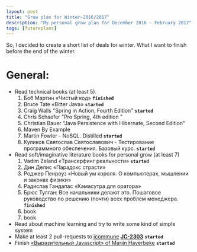 ```yaml
---
layout: post
title: "Grow plan for Winter-2016/2017"
description: "My personal grow plan for December 2016 - February 2017"
tags: [futureplans]
---
```


So, I decided to create a short list of deals for winter. What I want to finish before the end of the winter.

# General:
  - Read technical books (at least 5).
    1. Боб Мартин «Чистый код» **`finished`**
    2. Bruce Tate «Bitter Java» **`started`**
    3. Craig Walls "Spring in Action, Fourth Edition" **`started`**
    4. Chris Schaefer "Pro Spring, 4th edition "
    5. Christian Bauer "Java Persistence with Hibernate, Second Edition"
    6. Maven By Example
    7. Martin Fowler - NoSQL. Distilled **`started`**
    8. Куликов Святослав Святославович - Тестирование программного обеспечения. Базовый курс. **`started`**
  - Read soft/imaginative literature books for personal grow (at least 7)
    1. Vadim Zeland «Трансерфинг реальности» **`started`**
    2. Дин Делис «Парадокс страсти»
    3. Роджер Пенроуз «Новый ум короля. О компьютерах, мышлении и законах физики»
    4. Радислав Гандапас «Камасутра для оратора»
    5. Брюс Тулган: Все начальники делают это. Пошаговое руководство по решению (почти) всех проблем менеджера. **`finished`**
    6. book
    7. book
  - Read about machine learning and try to write some kind of simple system
  - Make at least 2 pull-requests to [jcommune](https://github.com/jtalks-org/jcommune) **[JC-2303](http://jira.jtalks.org/browse/JC-2303)** **`started`**
  - Finish [«Выразительный Javascript» of Marijn Haverbeke](https://karmazzin.gitbooks.io/eloquentjavascript_ru/content/) **`started`**